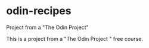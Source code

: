 # odin-recipes
Project from a "The Odin Project"

This is a project from a "The Odin Project " free course.
